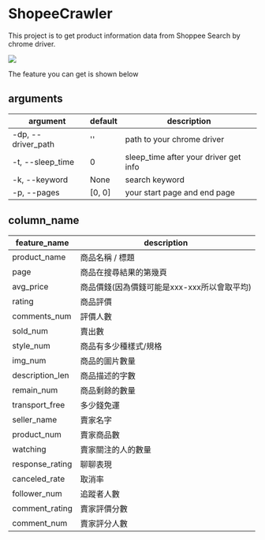 # ShopeeCrawler
This project is to get product information data from Shoppee Search by chrome driver.

![](https://i.imgur.com/1FW4ASh.png)

The feature you can get is shown below

## arguments
| argument | default | description |
| -------- | -------- | -------- |
| -dp, --driver_path     | ''     | path to your chrome driver     |
| -t, --sleep_time     |  0    |  sleep_time after your driver get info    |
| -k, --keyword     | None     | search keyword     |
| -p, --pages     | [0, 0]     | your start page and end page     |


## column_name
| feature_name | description | 
| -------- | -------- | 
| product_name     | 商品名稱 / 標題     | 
| page     | 商品在搜尋結果的第幾頁     | 
| avg_price     | 商品價錢(因為價錢可能是xxx-xxx所以會取平均)     | 
| rating     | 商品評價     | 
| comments_num     |  評價人數    | 
| sold_num     | 賣出數     | 
| style_num     | 商品有多少種樣式/規格     | 
| img_num     | 商品的圖片數量     | 
| description_len     | 商品描述的字數     | 
| remain_num     | 商品剩餘的數量     | 
| transport_free     | 多少錢免運     | 
| seller_name     | 賣家名字     |
| product_num     | 賣家商品數     | 
| watching     | 賣家關注的人的數量     | 
| response_rating     | 聊聊表現     | 
| canceled_rate     | 取消率     | 
| follower_num     | 追蹤者人數     | 
| comment_rating     | 賣家評價分數     | 
| comment_num     | 賣家評分人數     | 


